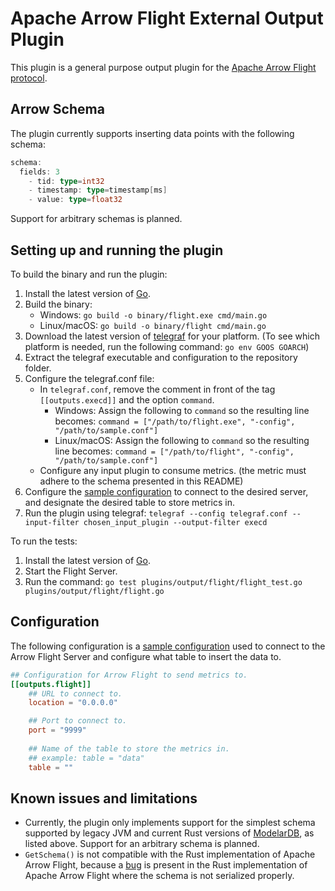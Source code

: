 # Apache Arrow Flight External Output Plugin

This plugin is a general purpose output plugin for the [Apache Arrow Flight protocol](https://arrow.apache.org/docs/format/Flight.html).

## Arrow Schema

The plugin currently supports inserting data points with the following schema:

```go
schema:
  fields: 3
    - tid: type=int32
    - timestamp: type=timestamp[ms]
    - value: type=float32
```

Support for arbitrary schemas is planned.

## Setting up and running the plugin

To build the binary and run the plugin:

1. Install the latest version of [Go](https://go.dev/doc/install).
2. Build the binary:
    * Windows: `go build -o binary/flight.exe cmd/main.go`
    * Linux/macOS: `go build -o binary/flight cmd/main.go`
3. Download the latest version of [telegraf](https://portal.influxdata.com/downloads/) for your platform. (To see which platform is needed, run the following command: `go env GOOS GOARCH`)
4. Extract the telegraf executable and configuration to the repository folder.
5. Configure the telegraf.conf file:
   * In `telegraf.conf`, remove the comment in front of the tag `[[outputs.execd]]` and the option `command`.
     * Windows: Assign the following to `command` so the resulting line becomes: `command = ["/path/to/flight.exe", "-config", "/path/to/sample.conf"]` 
     * Linux/macOS: Assign the following to `command` so the resulting line becomes: `command = ["/path/to/flight", "-config", "/path/to/sample.conf"]` 
   * Configure any input plugin to consume metrics. (the metric must adhere to the schema presented in this README)
6. Configure the [sample configuration](\plugins\output\flight\sample.conf) to connect to the desired server, and designate the desired table to store metrics in.
7. Run the plugin using telegraf: `telegraf --config telegraf.conf --input-filter chosen_input_plugin --output-filter execd`

To run the tests: 
1. Install the latest version of [Go](https://go.dev/doc/install).
2. Start the Flight Server.
3. Run the command: `go test plugins/output/flight/flight_test.go plugins/output/flight/flight.go`


## Configuration

The following configuration is a [sample configuration](\plugins\output\flight\sample.conf) used to connect to the Arrow Flight Server and configure what table to insert the data to.

```toml @sample.conf
## Configuration for Arrow Flight to send metrics to.
[[outputs.flight]]
    ## URL to connect to.
    location = "0.0.0.0"

    ## Port to connect to.
    port = "9999"
    
    ## Name of the table to store the metrics in.
    ## example: table = "data"
    table = ""
```
## Known issues and limitations

* Currently, the plugin only implements support for the simplest schema supported by legacy JVM and current Rust versions of [ModelarDB](https://github.com/ModelarData/ModelarDB-RS), as listed above. Support for an arbitrary schema is planned.
* `GetSchema()` is not compatible with the Rust implementation of Apache Arrow Flight, because a [bug](https://github.com/apache/arrow-rs/issues/2445) is present in the Rust implementation of Apache Arrow Flight where the schema is not serialized properly.
